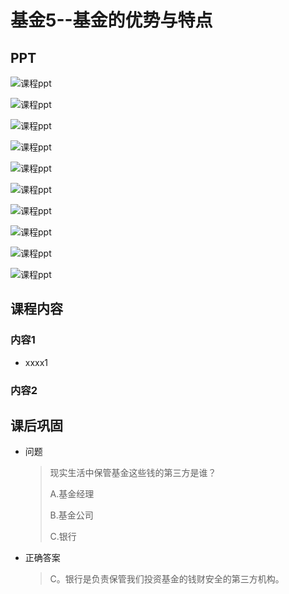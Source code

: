 # 基金5--基金的优势与特点

## PPT

![课程ppt](assets/7--1.jpeg)

![课程ppt](assets/7--2.jpeg)

![课程ppt](assets/7--3.jpeg)

![课程ppt](assets/7--4.jpeg)

![课程ppt](assets/7--5.jpeg)

![课程ppt](assets/7--6.jpeg)

![课程ppt](assets/7--7.jpeg)

![课程ppt](assets/7--8.jpeg)

![课程ppt](assets/7--9.jpeg)

![课程ppt](assets/7--10.jpeg)

## 课程内容

### 内容1

- xxxx1

  > 

### 内容2

## 课后巩固

- 问题

  > 现实生活中保管基金这些钱的第三方是谁？
  >
  > A.基金经理
  >
  > B.基金公司
  >
  > C.银行

- 正确答案

  > C。银行是负责保管我们投资基金的钱财安全的第三方机构。